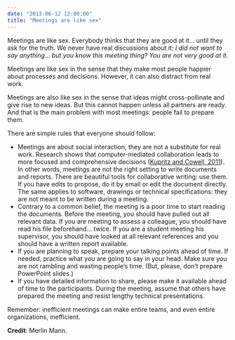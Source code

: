 ```yaml
---
date: "2013-06-12 12:00:00"
title: "Meetings are like sex"
---
```




Meetings are like sex. Everybody thinks that they are good at it&hellip; until they ask for the truth. We never have real discussions about it: <em>I did not want to say anything&hellip; but you know this meeting thing? You are not very good at it.</em>

Meetings are like sex in the sense that they make most people happier about processes and decisions. However, it can also distract from real work.

Meetings are also like sex in the sense that ideas might cross-pollinate and give rise to new ideas. But this cannot happen unless all partners are ready. And that is the main problem with most meetings: people fail to prepare them.

There are simple rules that everyone should follow:

- Meetings are about social interaction, they are not a substitute for real work. Research shows that computer-mediated collaboration leads to more focused and comprehensive decisions ([Kupritz and Cowell, 2011](http://job.sagepub.com/content/48/1/54.short)). In other words, meetings are not the right setting to write documents and reports. There are beautiful tools for collaborative writing: use them. If you have edits to propose, do it by email or edit the document directly. The same applies to software, drawings or technical specifications: they are not meant to be written during a meeting.
- Contrary to a common belief, the meeting is a poor time to start reading the documents. Before the meeting, you should have pulled out all relevant data. If you are meeting to assess a colleague, you should have read his file beforehand&hellip; twice. If you are a student meeting his supervisor, you should have looked at all relevant references and you should have a written report available. 
- If you are planning to speak, prepare your talking points ahead of time. If needed, practice what you are going to say in your head. Make sure you are not rambling and wasting people&rsquo;s time. (But, please, don&rsquo;t prepare PowerPoint slides.)
- If you have detailed information to share, please make it available ahead of time to the participants. During the meeting, assume that others have prepared the meeting and resist lengthy technical presentations.


Remember: inefficient meetings can make entire teams, and even entire organizations, inefficient.

__Credit__: Merlin Mann.

